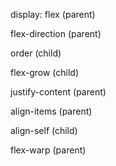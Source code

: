display: flex (parent)

flex-direction (parent)

order (child)

flex-grow (child)

justify-content (parent)

align-items (parent)

align-self (child)

flex-warp (parent)
